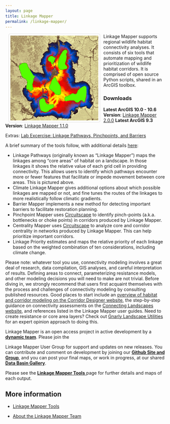 ```yaml
---
layout: page
title: Linkage Mapper
permalink: /linkage-mapper/
---
```

<img style="float: left; height: 267px; padding: 5px; border: 1px solid #ddd; border-radius: 4px;" src="/img/lm_logo.jpg" hspace="10">

Linkage Mapper supports regional wildlife habitat connectivity analyses. It consists of six tools that automate mapping and prioritization of wildlife habitat corridors. It is comprised of open source Python scripts, shared in an ArcGIS toolbox.

### Downloads 

**Latest ArcGIS 10.0 - 10.6 Version**: [Linkage Mapper 2.0.0](https://github.com/linkagescape/linkage-mapper/files/2204107/Linkage_Mapper_2_0_0.zip)
**Latest ArcGIS 9.3 Version**: [Linkage Mapper 1.1.0](http://circuitscape.nfshost.com/Downloads/LinkageMapper_1_1_0.zip)

Extras: [Lab Excercise: Linkage Pathways, Pinchpoints, and Barriers ](http://circuitscape.nfshost.com/Downloads/LM_Lab_V2.zip)

A brief summary of the tools follow, with additional details [here](http://www.circuitscape.org/linkagemapper/linkage-mapper-tools):

- Linkage Pathways (originally known as “Linkage Mapper”) maps the linkages among “core areas” of habitat on a landscape. In those linkages it shows the relative value of each grid cell in providing connectivity. This allows users to identify which pathways encounter more or fewer features that facilitate or impede movement between core areas. This is pictured above. 
- Climate Linkage Mapper gives additional options about which possible linkages are mapped or not, and fine tunes the routes of the linkages to more realistically follow climatic gradients.
- Barrier Mapper implements a new method for detecting important barriers to facilitate restoration planning.
- Pinchpoint Mapper uses [Circuitscape](http://www.circuitscape.org/) to identify pinch-points (a.k.a. bottlenecks or choke points) in corridors produced by Linkage Mapper.
- Centrality Mapper uses [Circuitscape](http://www.circuitscape.org/) to analyze core and corridor centrality in networks produced by Linkage Mapper. This can help prioritize important corridors.
- Linkage Priority estimates and maps the relative priority of each linkage based on the weighted combination of ten considerations, including climate change. 



Please note: whatever tool you use, connectivity modeling involves a great deal of research, data compilation, GIS analyses, and careful interpretation of results. Defining areas to connect, parameterizing resistance models, and other modeling decisions you will need to make are not trivial. Before diving in, we strongly recommend that users first acquaint themselves with the process and challenges of connectivity modeling by consulting published resources. Good places to start include an [overview of habitat and corridor modeling on the Corridor Designer website](http://corridordesign.org/designing_corridors), the step-by-step guidance on connectivity assessments on the [Connecting Landscapes website](http://www.connectinglandscapes.org/), and references listed in the Linkage Mapper user guides. Need to create resistance or core area layers? Check out [Gnarly Landscape Utilities](http://www.circuitscape.org/gnarly-landscape-utilities) for an expert opinion approach to doing this.

Linkage Mapper is an open access project in active development by a [**dynamic team**](http://www.circuitscape.org/linkagemapper/about-the-team). Please join the 

Linkage Mapper User Group for support and updates on new releases. You can contribute and comment on development by joining our [**Github Site and Group**](https://github.com/linkagescape/linkage-mapper), and you can post your final maps, or work in progress, at our shared [**Data Basin Gallery**](https://databasin.org/galleries/027492e42545494cae53ca1f61b46c17).

Please see the [**Linkage Mapper Tools** ](/linkage-mapper-tools/) page for further details and maps of each output.

## More information

* [Linkage Mapper Tools](/linkage-mapper-tools/)

* [About the Linkage Mapper Team](/about-the-linkage-mapper-team/)
